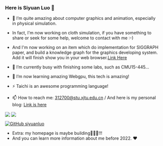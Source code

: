 ### Here is Siyuan Luo 👋
<!--
**siyuanluo/siyuanluo** is a ✨ _special_ ✨ repository because its `README.md` (this file) appears on your GitHub profile.

Here are some ideas to get you started:

- 👯 I’m looking to collaborate on ...
- 💬 Ask me about ...

- 😄 Pronouns: ...
-->

- 🔭 I’m quite amazing about computer graphics and animation, especially in physical simulation.
- In fact, I'm now working on cloth simulation, if you have something to share or seek for some help, welcome to contact with me :-)
- And I'm now working on an item which do implementation for SIGGRAPH paper, and build a knowledge graph for the graphics developing system. Add it will finish show you in your web browser.[Link Here](https://github.com/GraphicsIndex)

- 🌱 I’m currently busy with finishing some labs, such as CMU15-445...
- 🤔 I’m now learning amazing Webgpu, this tech is amazing! 
- ⚡ Taichi is an awesome programming language!
- 📫 How to reach me: 312700@stu.xjtu.edu.cn / And here is my personal blog: [Link is here](http://120.79.138.174:8080/)



<p>
<img align="center" src="https://github-readme-stats.vercel.app/api?username=siyuanluo&show_icons=true&theme=radical"/>
<img align="center" src="https://github-readme-stats.vercel.app/api/top-langs/?username=siyuanluo&theme=radical&layout=compact" />
</p>

[![GitHub siyuanluo](https://img.shields.io/github/followers/siyuanluo?label=follower%20github&style=flat-square)](https://github.com/siyuanluo)

- Extra: my homepage is maybe building🔨🔨🔨!!! 
- And you can learn more information about me before 2022. ❤️
